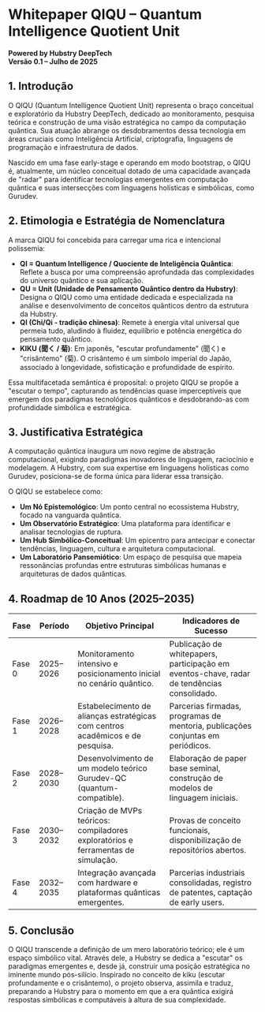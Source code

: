 # Whitepaper QIQU – Quantum Intelligence Quotient Unit

**Powered by Hubstry DeepTech**  
**Versão 0.1 – Julho de 2025**

## 1. Introdução

O QIQU (Quantum Intelligence Quotient Unit) representa o braço conceitual e exploratório da Hubstry DeepTech, dedicado ao monitoramento, pesquisa teórica e construção de uma visão estratégica no campo da computação quântica. Sua atuação abrange os desdobramentos dessa tecnologia em áreas cruciais como Inteligência Artificial, criptografia, linguagens de programação e infraestrutura de dados.

Nascido em uma fase early-stage e operando em modo bootstrap, o QIQU é, atualmente, um núcleo conceitual dotado de uma capacidade avançada de "radar" para identificar tecnologias emergentes em computação quântica e suas intersecções com linguagens holísticas e simbólicas, como Gurudev.

## 2. Etimologia e Estratégia de Nomenclatura

A marca QIQU foi concebida para carregar uma rica e intencional polissemia:

- **QI = Quantum Intelligence / Quociente de Inteligência Quântica**: Reflete a busca por uma compreensão aprofundada das complexidades do universo quântico e sua aplicação.
- **QU = Unit (Unidade de Pensamento Quântico dentro da Hubstry)**: Designa o QIQU como uma entidade dedicada e especializada na análise e desenvolvimento de conceitos quânticos dentro da estrutura da Hubstry.
- **QI (Chi/Qi - tradição chinesa)**: Remete à energia vital universal que permeia tudo, aludindo à fluidez, equilíbrio e potência energética do pensamento quântico.
- **KIKU (聞く / 菊)**: Em japonês, "escutar profundamente" (聞く) e "crisântemo" (菊). O crisântemo é um símbolo imperial do Japão, associado à longevidade, sofisticação e profundidade de espírito.

Essa multifacetada semântica é proposital: o projeto QIQU se propõe a "escutar o tempo", capturando as tendências quase imperceptíveis que emergem dos paradigmas tecnológicos quânticos e desdobrando-as com profundidade simbólica e estratégica.

## 3. Justificativa Estratégica

A computação quântica inaugura um novo regime de abstração computacional, exigindo paradigmas inovadores de linguagem, raciocínio e modelagem. A Hubstry, com sua expertise em linguagens holísticas como Gurudev, posiciona-se de forma única para liderar essa transição.

O QIQU se estabelece como:

- **Um Nó Epistemológico**: Um ponto central no ecossistema Hubstry, focado na vanguarda quântica.
- **Um Observatório Estratégico**: Uma plataforma para identificar e analisar tecnologias de ruptura.
- **Um Hub Simbólico-Conceitual**: Um epicentro para antecipar e conectar tendências, linguagem, cultura e arquitetura computacional.
- **Um Laboratório Pansemiótico**: Um espaço de pesquisa que mapeia ressonâncias profundas entre estruturas simbólicas humanas e arquiteturas de dados quânticas.

## 4. Roadmap de 10 Anos (2025–2035)

| Fase | Período | Objetivo Principal | Indicadores de Sucesso |
|------|---------|-------------------|------------------------|
| Fase 0 | 2025–2026 | Monitoramento intensivo e posicionamento inicial no cenário quântico. | Publicação de whitepapers, participação em eventos-chave, radar de tendências consolidado. |
| Fase 1 | 2026–2028 | Estabelecimento de alianças estratégicas com centros acadêmicos e de pesquisa. | Parcerias firmadas, programas de mentoria, publicações conjuntas em periódicos. |
| Fase 2 | 2028–2030 | Desenvolvimento de um modelo teórico Gurudev-QC (quantum-compatible). | Elaboração de paper base seminal, construção de modelos de linguagem iniciais. |
| Fase 3 | 2030–2032 | Criação de MVPs teóricos: compiladores exploratórios e ferramentas de simulação. | Provas de conceito funcionais, disponibilização de repositórios abertos. |
| Fase 4 | 2032–2035 | Integração avançada com hardware e plataformas quânticas emergentes. | Parcerias industriais consolidadas, registro de patentes, captação de early users. |

## 5. Conclusão

O QIQU transcende a definição de um mero laboratório teórico; ele é um espaço simbólico vital. Através dele, a Hubstry se dedica a "escutar" os paradigmas emergentes e, desde já, construir uma posição estratégica no iminente mundo pós-silício. Inspirado no conceito de kiku (escutar profundamente e o crisântemo), o projeto observa, assimila e traduz, preparando a Hubstry para o momento em que a era quântica exigirá respostas simbólicas e computáveis à altura de sua complexidade.

